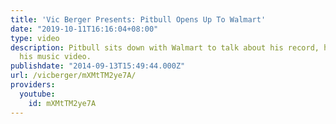 ```yaml
---
title: 'Vic Berger Presents: Pitbull Opens Up To Walmart'
date: "2019-10-11T16:16:04+08:00"
type: video
description: Pitbull sits down with Walmart to talk about his record, his fans and
  his music video.
publishdate: "2014-09-13T15:49:44.000Z"
url: /vicberger/mXMtTM2ye7A/
providers:
  youtube:
    id: mXMtTM2ye7A
---
```

